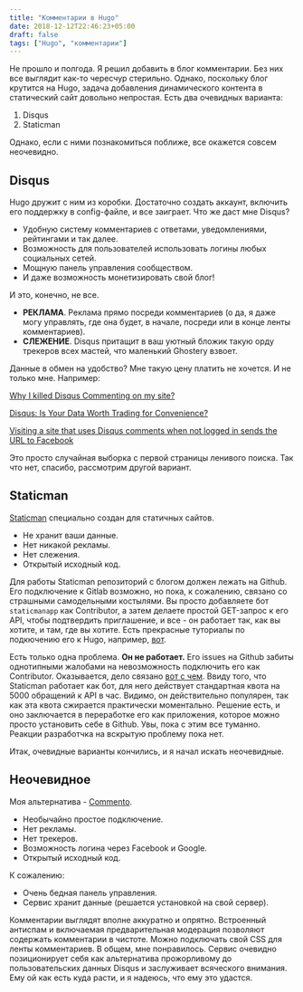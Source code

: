 ```yaml
---
title: "Комментарии в Hugo"
date: 2018-12-12T22:46:23+05:00
draft: false
tags: ["Hugo", "комментарии"]
---
```

Не прошло и полгода. Я решил добавить в блог комментарии. Без них все выглядит как-то чересчур стерильно. Однако, поскольку блог крутится на Hugo, задача добавления динамического контента в статический сайт довольно непростая. Есть два очевидных варианта:

1. Disqus
2. Staticman

Однако, если с ними познакомиться поближе, все окажется совсем неочевидно.

<!--more-->

## Disqus

Hugo  дружит с ним из коробки. Достаточно создать аккаунт, включить его поддержку в config-файле, и все заиграет. Что же даст мне Disqus?

* Удобную систему комментариев с ответами, уведомлениями, рейтингами и так далее.
* Возможность для пользователей использовать логины любых социальных сетей.
* Мощную панель управления сообществом.
* И даже возможность монетизировать свой блог!

И это, конечно, не все.

* **РЕКЛАМА**. Реклама прямо посреди комментариев (о да, я даже могу управлять, где она будет, в начале, посреди или в конце ленты комментариев).
* **СЛЕЖЕНИЕ**. Disqus притащит в ваш уютный бложик такую орду трекеров всех мастей, что маленький Ghostery взвоет.

Данные в обмен на удобство? Мне такую цену платить не хочется. И не только мне. Например:

[Why I killed Disqus Commenting on my site?](https://chrislema.com/killed-disqus-commenting/)

[Disqus: Is Your Data Worth Trading for Convenience? ](https://replyable.com/2017/03/disqus-is-your-data-worth-trading-for-convenience/)

[Visiting a site that uses Disqus comments when not logged in sends the URL to Facebook](https://blog.dantup.com/2017/01/visiting-a-site-that-uses-disqus-comments-when-not-logged-in-sends-the-url-to-facebook/)

Это просто случайная выборка с первой страницы ленивого поиска. Так что нет, спасибо, рассмотрим другой вариант.

## Staticman

[Staticman](https://staticman.net/) специально создан для статичных сайтов.

* Не хранит ваши данные.
* Нет никакой рекламы.
* Нет слежения.
* Открытый исходный код.

Для работы Staticman репозиторий с блогом должен лежать на Github. Его подключение к Gitlab возможно, но пока, к сожалению, связано со страшными самодельными костылями. Вы просто добавляете бот <code>staticmanapp</code> как Contributor, а затем делаете простой GET-запрос к его API, чтобы подтвердить приглашение, и все - он работает так, как вы хотите, и там, где вы хотите. Есть прекрасные туториалы по подкючению его к Hugo, например, [вот](https://gohugohq.com/howto/staticman-hugo-comment-system/).

Есть только одна проблема. **Он не работает.** Его issues на Github забиты однотипными жалобами на невозможность подключить его как Contributor. Оказывается, дело связано [вот с чем](https://github.com/eduardoboucas/staticman/issues/243). Ввиду того, что Staticman работает как бот, для него действует стандартная квота на 5000 обращений к API в час. Видимо, он действительно популярен, так как эта квота сжирается практически моментально. Решение есть, и оно заключается в переработке его как приложения, которое можно просто установить себе в Github. Увы, пока с этим все туманно. Реакции разработчка на вскрытую проблему пока нет.

Итак, очевидные варианты кончились, и я начал искать неочевидные.

## Неочевидное

Моя альтернатива - [Commento](https://commento.io/).

* Необычайно простое подключение.
* Нет рекламы.
* Нет трекеров.
* Возможность логина через Facebook и Google.
* Открытый исходный код.

К сожалению:

* Очень бедная панель управления.
* Сервис хранит данные (решается установкой на свой сервер).

Комментарии выглядят вполне аккуратно и опрятно. Встроенный антиспам и включаемая предварительная модерация позволяют содержать комментарии в чистоте. Можно подключать свой CSS для ленты комментариев. В общем, мне понравилось. Сервис очевидно позиционирует себя как альтернатива прожорливому до пользовательских данных Disqus и заслуживает всяческого внимания. Ему ой как есть куда расти, и я надеюсь, что ему это удастся.
